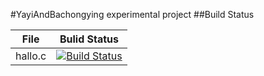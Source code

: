 #YayiAndBachongying
experimental project
##Build Status

File|Bulid Status
--|--
hallo.c|[![Build Status](https://travis-ci.com/YayiAndBachongying/Tests.svg?branch=master)](https://travis-ci.com/YayiAndBachongying/Tests)

